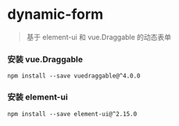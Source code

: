 # dynamic-form

> 基于 element-ui 和 vue.Draggable 的动态表单
>

### 安装 vue.Draggable

```
npm install --save vuedraggable@^4.0.0
```

### 安装 element-ui

```
npm install --save element-ui@^2.15.0
```
